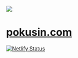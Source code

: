 ![](https://s.gravatar.com/avatar/5c858c5daef12e779828769ee705f46b?s=256)

# [pokusin.com](http://pokusin.com)

[![Netlify Status](https://api.netlify.com/api/v1/badges/83f8c74d-0b92-49ad-81aa-e5f70ddafd69/deploy-status)](https://app.netlify.com/sites/determined-hypatia-45825d/deploys)
